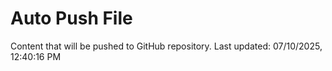 # Auto Push File

Content that will be pushed to GitHub repository.
Last updated: 07/10/2025, 12:40:16 PM